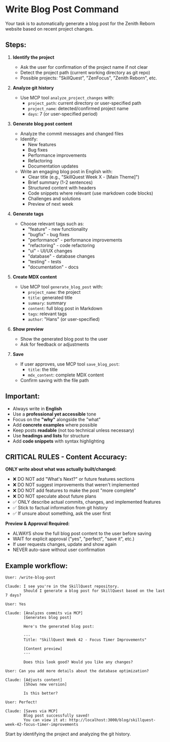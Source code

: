 # Write Blog Post Command

Your task is to automatically generate a blog post for the Zenith Reborn website based on recent project changes.

## Steps:

1. **Identify the project**
   - Ask the user for confirmation of the project name if not clear
   - Detect the project path (current working directory as git repo)
   - Possible projects: "SkillQuest", "ZenFocus", "Zenith Reborn", etc.

2. **Analyze git history**
   - Use MCP tool `analyze_project_changes` with:
     - `project_path`: current directory or user-specified path
     - `project_name`: detected/confirmed project name
     - `days`: 7 (or user-specified period)

3. **Generate blog post content**
   - Analyze the commit messages and changed files
   - Identify:
     - New features
     - Bug fixes
     - Performance improvements
     - Refactoring
     - Documentation updates
   - Write an engaging blog post in English with:
     - Clear title (e.g., "SkillQuest Week X - [Main Theme]")
     - Brief summary (1-2 sentences)
     - Structured content with headers
     - Code snippets where relevant (use markdown code blocks)
     - Challenges and solutions
     - Preview of next week

4. **Generate tags**
   - Choose relevant tags such as:
     - "feature" - new functionality
     - "bugfix" - bug fixes
     - "performance" - performance improvements
     - "refactoring" - code refactoring
     - "ui" - UI/UX changes
     - "database" - database changes
     - "testing" - tests
     - "documentation" - docs

5. **Create MDX content**
   - Use MCP tool `generate_blog_post` with:
     - `project_name`: the project
     - `title`: generated title
     - `summary`: summary
     - `content`: full blog post in Markdown
     - `tags`: relevant tags
     - `author`: "Hans" (or user-specified)

6. **Show preview**
   - Show the generated blog post to the user
   - Ask for feedback or adjustments

7. **Save**
   - If user approves, use MCP tool `save_blog_post`:
     - `title`: the title
     - `mdx_content`: complete MDX content
   - Confirm saving with the file path

## Important:

- Always write in **English**
- Use a **professional yet accessible** tone
- Focus on the **"why"** alongside the "what"
- Add **concrete examples** where possible
- Keep posts **readable** (not too technical unless necessary)
- Use **headings and lists** for structure
- Add **code snippets** with syntax highlighting

## CRITICAL RULES - Content Accuracy:

**ONLY write about what was actually built/changed:**
- ❌ DO NOT add "What's Next?" or future features sections
- ❌ DO NOT suggest improvements that weren't implemented
- ❌ DO NOT add features to make the post "more complete"
- ❌ DO NOT speculate about future plans
- ✅ ONLY describe actual commits, changes, and implemented features
- ✅ Stick to factual information from git history
- ✅ If unsure about something, ask the user first

**Preview & Approval Required:**
- ALWAYS show the full blog post content to the user before saving
- WAIT for explicit approval ("yes", "perfect", "save it", etc.)
- If user requests changes, update and show again
- NEVER auto-save without user confirmation

## Example workflow:

```
User: /write-blog-post

Claude: I see you're in the SkillQuest repository.
        Should I generate a blog post for SkillQuest based on the last 7 days?

User: Yes

Claude: [Analyzes commits via MCP]
        [Generates blog post]

        Here's the generated blog post:

        ---
        Title: "SkillQuest Week 42 - Focus Timer Improvements"

        [Content preview]
        ---

        Does this look good? Would you like any changes?

User: Can you add more details about the database optimization?

Claude: [Adjusts content]
        [Shows new version]

        Is this better?

User: Perfect!

Claude: [Saves via MCP]
        Blog post successfully saved!
        You can view it at: http://localhost:3000/blog/skillquest-week-42-focus-timer-improvements
```

Start by identifying the project and analyzing the git history.
